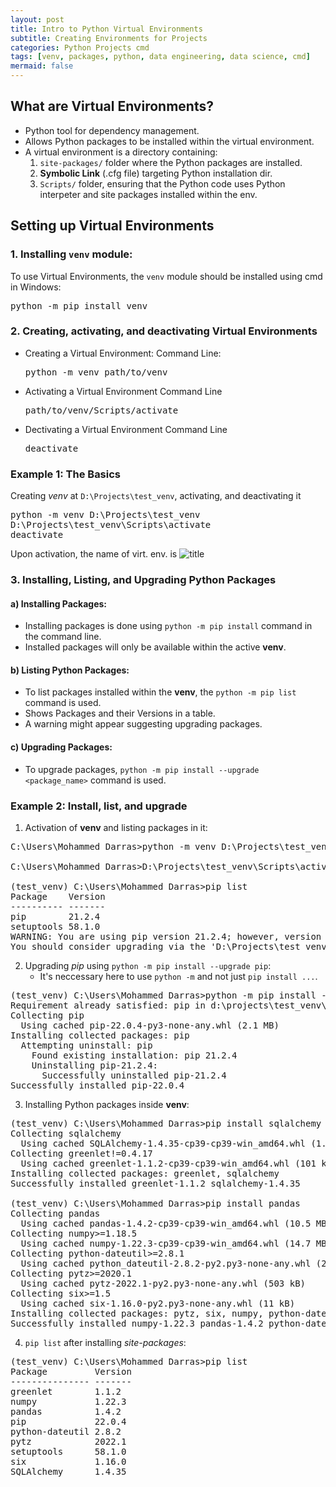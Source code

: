 ```yaml
---
layout: post
title: Intro to Python Virtual Environments
subtitle: Creating Environments for Projects
categories: Python Projects cmd
tags: [venv, packages, python, data engineering, data science, cmd]
mermaid: false
---
```


## What are Virtual Environments?
- Python tool for dependency management.
- Allows Python packages to be installed within the virtual environment.
- A virtual environment is a directory containing:
    1. `site-packages/` folder where the Python packages are installed.
    2. **Symbolic Link** (.cfg file) targeting Python installation dir.
    3. `Scripts/` folder, ensuring that the Python code uses Python interpeter and site packages installed within the env.

## Setting up Virtual Environments

### 1. Installing `venv` module:
To use Virtual Environments, the `venv` module should be installed using cmd in Windows:
<pre>
python -m pip install venv
</pre>

### 2. Creating, activating, and deactivating Virtual Environments
- Creating a Virtual Environment:
    Command Line:
    <pre>python -m venv path/to/venv</pre>
- Activating a Virtual Environment
    Command Line
    <pre>path/to/venv/Scripts/activate</pre>
- Dectivating a Virtual Environment
    Command Line
    <pre>deactivate</pre>

### Example 1: The Basics
Creating *venv* at `D:\Projects\test_venv`, activating, and deactivating it
<pre>
python -m venv D:\Projects\test_venv
D:\Projects\test_venv\Scripts\activate
deactivate
</pre>
Upon activation, the name of virt. env. is 
![title](https://username.github.io/repo/assets/images/screenshots/activation.PNG)


### 3. Installing, Listing, and Upgrading Python Packages


#### a) Installing Packages:
- Installing packages is done using `python -m pip install` command in the command line.
- Installed packages will only be available within the active **venv**.

#### b) Listing Python Packages:
- To list packages installed within the **venv**, the `python -m pip list` command is used.
- Shows Packages and their Versions in a table.
- A warning might appear suggesting upgrading packages.

#### c) Upgrading Packages:
- To upgrade packages, `python -m pip install --upgrade <package_name>` command is used.

### Example 2: Install, list, and upgrade

1. Activation of **venv** and listing packages in it:

<pre>
C:\Users\Mohammed Darras>python -m venv D:\Projects\test_venv

C:\Users\Mohammed Darras>D:\Projects\test_venv\Scripts\activate

(test_venv) C:\Users\Mohammed Darras>pip list
Package    Version
---------- -------
pip        21.2.4
setuptools 58.1.0
WARNING: You are using pip version 21.2.4; however, version 22.0.4 is available.
You should consider upgrading via the 'D:\Projects\test_venv\Scripts\python.exe -m pip install --upgrade pip' command.
</pre>

2. Upgrading *pip* using `python -m pip install --upgrade pip`:
    - It's neccessary here to use `python -m` and not just `pip install ...`.

<pre>
(test_venv) C:\Users\Mohammed Darras>python -m pip install --upgrade pip
Requirement already satisfied: pip in d:\projects\test_venv\lib\site-packages (21.2.4)
Collecting pip
  Using cached pip-22.0.4-py3-none-any.whl (2.1 MB)
Installing collected packages: pip
  Attempting uninstall: pip
    Found existing installation: pip 21.2.4
    Uninstalling pip-21.2.4:
      Successfully uninstalled pip-21.2.4
Successfully installed pip-22.0.4
</pre>

3. Installing Python packages inside **venv**:
<pre>
(test_venv) C:\Users\Mohammed Darras>pip install sqlalchemy
Collecting sqlalchemy
  Using cached SQLAlchemy-1.4.35-cp39-cp39-win_amd64.whl (1.6 MB)
Collecting greenlet!=0.4.17
  Using cached greenlet-1.1.2-cp39-cp39-win_amd64.whl (101 kB)
Installing collected packages: greenlet, sqlalchemy
Successfully installed greenlet-1.1.2 sqlalchemy-1.4.35

(test_venv) C:\Users\Mohammed Darras>pip install pandas
Collecting pandas
  Using cached pandas-1.4.2-cp39-cp39-win_amd64.whl (10.5 MB)
Collecting numpy>=1.18.5
  Using cached numpy-1.22.3-cp39-cp39-win_amd64.whl (14.7 MB)
Collecting python-dateutil>=2.8.1
  Using cached python_dateutil-2.8.2-py2.py3-none-any.whl (247 kB)
Collecting pytz>=2020.1
  Using cached pytz-2022.1-py2.py3-none-any.whl (503 kB)
Collecting six>=1.5
  Using cached six-1.16.0-py2.py3-none-any.whl (11 kB)
Installing collected packages: pytz, six, numpy, python-dateutil, pandas
Successfully installed numpy-1.22.3 pandas-1.4.2 python-dateutil-2.8.2 pytz-2022.1 six-1.16.0
</pre>
4. `pip list` after installing *site-packages*:
<pre>
(test_venv) C:\Users\Mohammed Darras>pip list
Package         Version
--------------- -------
greenlet        1.1.2
numpy           1.22.3
pandas          1.4.2
pip             22.0.4
python-dateutil 2.8.2
pytz            2022.1
setuptools      58.1.0
six             1.16.0
SQLAlchemy      1.4.35
</pre>





